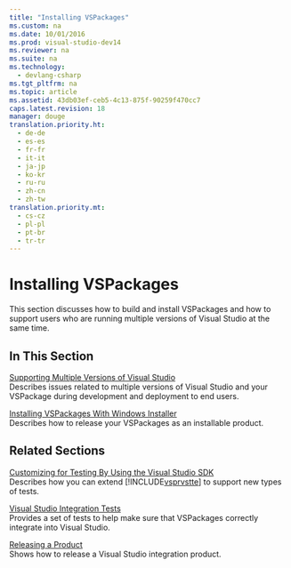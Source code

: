 ```yaml
---
title: "Installing VSPackages"
ms.custom: na
ms.date: 10/01/2016
ms.prod: visual-studio-dev14
ms.reviewer: na
ms.suite: na
ms.technology: 
  - devlang-csharp
ms.tgt_pltfrm: na
ms.topic: article
ms.assetid: 43db03ef-ceb5-4c13-875f-90259f470cc7
caps.latest.revision: 18
manager: douge
translation.priority.ht: 
  - de-de
  - es-es
  - fr-fr
  - it-it
  - ja-jp
  - ko-kr
  - ru-ru
  - zh-cn
  - zh-tw
translation.priority.mt: 
  - cs-cz
  - pl-pl
  - pt-br
  - tr-tr
---
```

# Installing VSPackages
This section discusses how to build and install VSPackages and how to support users who are running multiple versions of Visual Studio at the same time.  
  
## In This Section  
 [Supporting Multiple Versions of Visual Studio](../Topic/Supporting%20Multiple%20Versions%20of%20Visual%20Studio.md)  
 Describes issues related to multiple versions of Visual Studio and your VSPackage during development and deployment to end users.  
  
 [Installing VSPackages With Windows Installer](../Topic/Installing%20VSPackages%20With%20Windows%20Installer.md)  
 Describes how to release your VSPackages as an installable product.  
  
## Related Sections  
 [Customizing for Testing By Using the Visual Studio SDK](assetId:///9cf7a840-dd66-4b00-90f7-e00e40370a69)  
 Describes how you can extend [!INCLUDE[vsprvstte](../Token/vsprvstte_md.md)] to support new types of tests.  
  
 [Visual Studio Integration Tests](assetId:///8d741735-7d93-46c2-ab93-01da7a0e016d)  
 Provides a set of tests to help make sure that VSPackages correctly integrate into Visual Studio.  
  
 [Releasing a Product](../VS_not_in_toc/Releasing-a-Visual-Studio-Integration-Product.md)  
 Shows how to release a Visual Studio integration product.